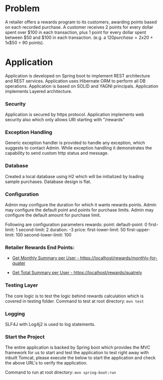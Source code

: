 # Problem

A retailer offers a rewards program to its customers, awarding points based on each recorded purchase.
A customer receives 2 points for every dollar spent over $100 in each transaction, plus 1 point for every dollar
spent between $50 and $100 in each transaction.
(e.g. a $120 purchase = 2x$20 + 1x$50 = 90 points).

# Application
Application is developed on Spring boot to implement REST architecture and REST services. 
Application uses Hibernate ORM to perform all DB operations.
Application is based on SOLID and YAGNI principals. 
Application implements Layered architecture.

### Security
Application is secured by https protocol.
Application implements web security also which only allows URI starting with "/rewards"

### Exception Handling
Generic exception handler is provided to handle any exception, which suggests to contact Admin.
While exception handling it demonstrates the capability to send custom http status and message.

### Database
Created a local database using H2 which will be initialized by loading sample purchases.
Database design is flat.

### Configuration
Admin may configure the duration for which it wants rewards points.
Admin may configure the default point and points for purchase limits.
Admin may configure the default amount for purchase limit.

Following are configuration parameters
rewards:
  point:
    default-point: 0
    first-limit: 1
    second-limit: 2
    duration: -3
  price:
    first-lower-limit: 50
    first-upper-limit: 100
    second-lower-limit: 100

### Retailer Rewards End Points:

* [Get Monthly Summary per User - https://localhost/rewards/monthly-for-quater](https://localhost/rewards/monthly-for-quater)

* [Get Total Summary per User - https://localhost/rewards/quatrely](https://localhost/rewards/quatrely)

### Testing Layer
The core logic is to test the logic behind rewards calculation which is covered in testing folder.
Command to test at root directory: `mvn test`

### Logging
SLF4J with Log4j2 is used to log statements.

### Start the Project
The entire application is backed by Spring boot which provides the MVC framework for us to start 
and test the application to test right away with inbuilt Tomcat, please execute the below to start 
the application and check the above URL's to verify the application.

Command to run at root directory: `mvn spring-boot:run`

